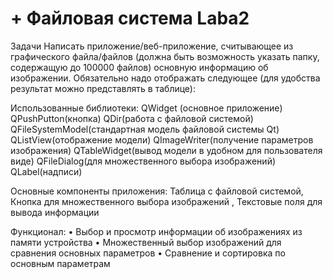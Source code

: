 # + Файловая система Laba2
Задачи
Написать приложение/веб-приложение, считывающее из графического файла/файлов (должна быть возможность указать папку, содержащую до 100000 файлов) основную информацию об изображении. Обязательно надо отображать следующее (для удобства результат можно представлять в таблице): 

Использованные библиотеки:
QWidget (основное приложение)
QPushPutton(кнопка) 
QDir(работа с файловой системой)
QFileSystemModel(стандартная модель файловой системы Qt)
QListView(отображение модели)
QImageWriter(получение параметров изображения)
QTableWidget(вывод модели в удобном для пользователя виде)
QFileDialog(для множественного выбора изображений)
QLabel(надписи)

Основные компоненты приложения: Таблица с файловой системой, Кнопка для множественного выбора изображений , Текстовые поля для вывода информации

Функционал:
•	Выбор и просмотр информации об изображениях из памяти устройства
•	Множественный выбор изображений для сравнения основных параметров
•	Сравнение и сортировка по основным параметрам
